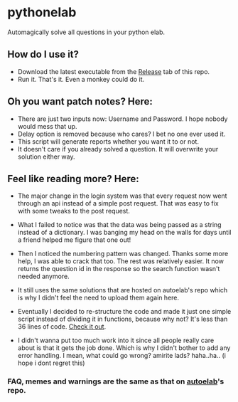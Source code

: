 # pythonelab

Automagically solve all questions in your python elab.

## How do I use it?

- Download the latest executable from the [Release](https://github.com/pythonelab/pythonelab/releases) tab of this repo.
- Run it. That's it. Even a monkey could do it.

## Oh you want patch notes? Here:

- There are just two inputs now: Username and Password. I hope nobody would mess that up.
- Delay option is removed because who cares? I bet no one ever used it.
- This script will generate reports whether you want it to or not.
- It doesn't care if you already solved a question. It will overwrite your solution either way.

## Feel like reading more? Here:

- The major change in the login system was that every request now went through an api instead of a simple post request. That was easy to fix with some tweaks to the post request.

- What I failed to notice was that the data was being passed as a string instead of a dictionary. I was banging my head on the walls for days until a friend helped me figure that one out!

- Then I noticed the numbering pattern was changed. Thanks some more help, I was able to crack that too. The rest was relatively easier. It now returns the question id in the response so the search function wasn't needed anymore.

- It still uses the same solutions that are hosted on autoelab's repo which is why I didn't feel the need to upload them again here.

- Eventually I decided to re-structure the code and made it just one simple script instead of dividing it in functions, because why not? It's less than 36 lines of code. [Check it out](https://github.com/pythonelab/pythonelab/blob/master/pythonelab.py).

- I didn't wanna put too much work into it since all people really care about is that it gets the job done. Which is why I didn't bother to add any error handling. I mean, what could go wrong? amirite lads? haha..ha.. (i hope i dont regret this)

### FAQ, memes and warnings are the same as that on [autoelab](https://github.com/autoelab/autoelab)'s repo.
